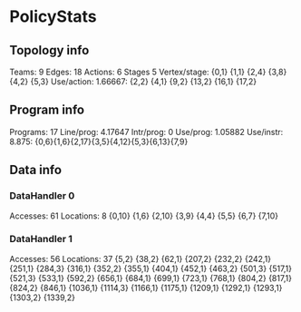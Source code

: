 # PolicyStats
## Topology info
Teams:		9
Edges:		18
Actions:	6
Stages		5
Vertex/stage:	{0,1} {1,1} {2,4} {3,8} {4,2} {5,3} 
Use/action:	1.66667: {2,2} {4,1} {9,2} {13,2} {16,1} {17,2} 

## Program info
Programs:	17
Line/prog:	4.17647
Intr/prog:	0
Use/prog:	1.05882
Use/instr:	8.875: {0,6}{1,6}{2,17}{3,5}{4,12}{5,3}{6,13}{7,9}

## Data info

### DataHandler 0
Accesses:	61
Locations:	8
{0,10} {1,6} {2,10} {3,9} {4,4} {5,5} {6,7} {7,10} 

### DataHandler 1
Accesses:	56
Locations:	37
{5,2} {38,2} {62,1} {207,2} {232,2} {242,1} {251,1} {284,3} {316,1} {352,2} {355,1} {404,1} {452,1} {463,2} {501,3} {517,1} {521,3} {533,1} {592,2} {656,1} {684,1} {699,1} {723,1} {768,1} {804,2} {817,1} {824,2} {846,1} {1036,1} {1114,3} {1166,1} {1175,1} {1209,1} {1292,1} {1293,1} {1303,2} {1339,2} 